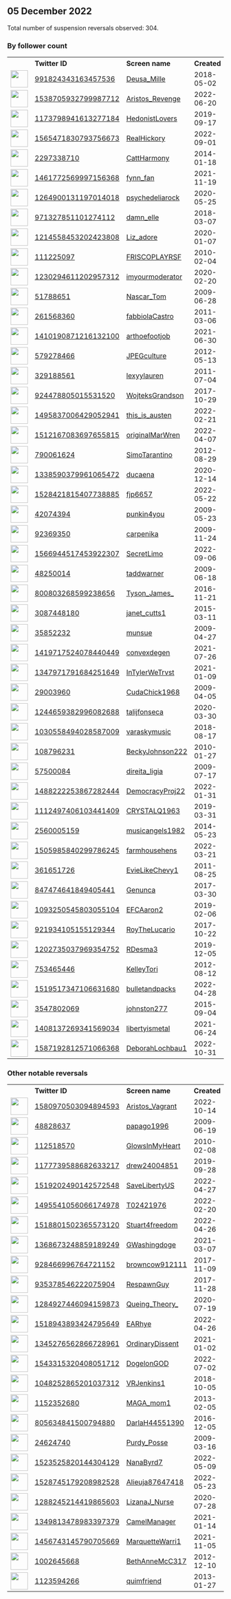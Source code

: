 
## 05 December 2022
Total number of suspension reversals observed: 304.

### By follower count
<table><tr><th></th><th align="left">Twitter ID</th><th align="left">Screen name</th>
<th align="left">Created</th><th align="left">Status</th><th align="left">Suspended</th><th align="left">Followers</th>
<tr><td><a href="https://pbs.twimg.com/profile_images/1007327926579335169/xyD8RxRh_normal.jpg"><img src="https://pbs.twimg.com/profile_images/1007327926579335169/xyD8RxRh_normal.jpg" width="40px" height="40px" align="center"/></a></td><td><a href="https://twitter.com/intent/user?user_id=991824343163457536">991824343163457536</a></td><td><a href="https://twitter.com/Deusa_Mille">Deusa_Mille</a></td><td>2018-05-02</td><td align="center"></td><td>2022-10-13</td><td>168266</td></tr>
<tr><td><a href="https://pbs.twimg.com/profile_images/1654095113595809811/Mn_qz6Ol_normal.jpg"><img src="https://pbs.twimg.com/profile_images/1654095113595809811/Mn_qz6Ol_normal.jpg" width="40px" height="40px" align="center"/></a></td><td><a href="https://twitter.com/intent/user?user_id=1538705932799987712">1538705932799987712</a></td><td><a href="https://twitter.com/Aristos_Revenge">Aristos_Revenge</a></td><td>2022-06-20</td><td align="center"></td><td>2022-10-14</td><td>81172</td></tr>
<tr><td><a href="https://pbs.twimg.com/profile_images/1336746276650700807/JA_5LnMc_normal.jpg"><img src="https://pbs.twimg.com/profile_images/1336746276650700807/JA_5LnMc_normal.jpg" width="40px" height="40px" align="center"/></a></td><td><a href="https://twitter.com/intent/user?user_id=1173798941613277184">1173798941613277184</a></td><td><a href="https://twitter.com/HedonistLovers">HedonistLovers</a></td><td>2019-09-17</td><td align="center"></td><td></td><td>55220</td></tr>
<tr><td><a href="https://pbs.twimg.com/profile_images/1653848957506732035/30C_gTYT_normal.jpg"><img src="https://pbs.twimg.com/profile_images/1653848957506732035/30C_gTYT_normal.jpg" width="40px" height="40px" align="center"/></a></td><td><a href="https://twitter.com/intent/user?user_id=1565471830793756673">1565471830793756673</a></td><td><a href="https://twitter.com/RealHickory">RealHickory</a></td><td>2022-09-01</td><td align="center"></td><td>2022-11-10</td><td>48138</td></tr>
<tr><td><a href="https://pbs.twimg.com/profile_images/1637913814279782400/L5TJFEQF_normal.jpg"><img src="https://pbs.twimg.com/profile_images/1637913814279782400/L5TJFEQF_normal.jpg" width="40px" height="40px" align="center"/></a></td><td><a href="https://twitter.com/intent/user?user_id=2297338710">2297338710</a></td><td><a href="https://twitter.com/CattHarmony">CattHarmony</a></td><td>2014-01-18</td><td align="center"></td><td>2022-10-29</td><td>33286</td></tr>
<tr><td><a href="https://pbs.twimg.com/profile_images/1463378574384185346/fJbHBd1S_normal.jpg"><img src="https://pbs.twimg.com/profile_images/1463378574384185346/fJbHBd1S_normal.jpg" width="40px" height="40px" align="center"/></a></td><td><a href="https://twitter.com/intent/user?user_id=1461772569997156368">1461772569997156368</a></td><td><a href="https://twitter.com/fynn_fan">fynn_fan</a></td><td>2021-11-19</td><td align="center"></td><td>2022-07-07</td><td>32515</td></tr>
<tr><td><a href="https://pbs.twimg.com/profile_images/1269518557525823488/BZ1e5Tdh_normal.jpg"><img src="https://pbs.twimg.com/profile_images/1269518557525823488/BZ1e5Tdh_normal.jpg" width="40px" height="40px" align="center"/></a></td><td><a href="https://twitter.com/intent/user?user_id=1264900131197014018">1264900131197014018</a></td><td><a href="https://twitter.com/psychedeliarock">psychedeliarock</a></td><td>2020-05-25</td><td align="center"></td><td></td><td>22068</td></tr>
<tr><td><a href="https://pbs.twimg.com/profile_images/1651735419640492032/B2xxxYVm_normal.jpg"><img src="https://pbs.twimg.com/profile_images/1651735419640492032/B2xxxYVm_normal.jpg" width="40px" height="40px" align="center"/></a></td><td><a href="https://twitter.com/intent/user?user_id=971327851101274112">971327851101274112</a></td><td><a href="https://twitter.com/damn_elle">damn_elle</a></td><td>2018-03-07</td><td align="center"></td><td></td><td>21229</td></tr>
<tr><td><a href="https://pbs.twimg.com/profile_images/1232238288355852289/pUO6CCGq_normal.jpg"><img src="https://pbs.twimg.com/profile_images/1232238288355852289/pUO6CCGq_normal.jpg" width="40px" height="40px" align="center"/></a></td><td><a href="https://twitter.com/intent/user?user_id=1214558453202423808">1214558453202423808</a></td><td><a href="https://twitter.com/Liz_adore">Liz_adore</a></td><td>2020-01-07</td><td align="center"></td><td>2022-11-08</td><td>20328</td></tr>
<tr><td><a href="https://pbs.twimg.com/profile_images/1650051253471412226/-qD-WYvT_normal.png"><img src="https://pbs.twimg.com/profile_images/1650051253471412226/-qD-WYvT_normal.png" width="40px" height="40px" align="center"/></a></td><td><a href="https://twitter.com/intent/user?user_id=111225097">111225097</a></td><td><a href="https://twitter.com/FRISCOPLAYRSF">FRISCOPLAYRSF</a></td><td>2010-02-04</td><td align="center"></td><td>2022-12-05</td><td>19001</td></tr>
<tr><td><a href="https://pbs.twimg.com/profile_images/1572269013421400065/hcd_5iUR_normal.jpg"><img src="https://pbs.twimg.com/profile_images/1572269013421400065/hcd_5iUR_normal.jpg" width="40px" height="40px" align="center"/></a></td><td><a href="https://twitter.com/intent/user?user_id=1230294611202957312">1230294611202957312</a></td><td><a href="https://twitter.com/imyourmoderator">imyourmoderator</a></td><td>2020-02-20</td><td align="center"></td><td>2022-12-03</td><td>18730</td></tr>
<tr><td><a href="https://pbs.twimg.com/profile_images/1373337904425140224/fXOpzXpW_normal.jpg"><img src="https://pbs.twimg.com/profile_images/1373337904425140224/fXOpzXpW_normal.jpg" width="40px" height="40px" align="center"/></a></td><td><a href="https://twitter.com/intent/user?user_id=51788651">51788651</a></td><td><a href="https://twitter.com/Nascar_Tom">Nascar_Tom</a></td><td>2009-06-28</td><td align="center"></td><td>2022-10-28</td><td>17882</td></tr>
<tr><td><a href="https://pbs.twimg.com/profile_images/1074441621712891904/dHNik3ut_normal.jpg"><img src="https://pbs.twimg.com/profile_images/1074441621712891904/dHNik3ut_normal.jpg" width="40px" height="40px" align="center"/></a></td><td><a href="https://twitter.com/intent/user?user_id=261568360">261568360</a></td><td><a href="https://twitter.com/fabbiolaCastro">fabbiolaCastro</a></td><td>2011-03-06</td><td align="center"></td><td></td><td>15658</td></tr>
<tr><td><a href="https://pbs.twimg.com/profile_images/1443525927850463235/YaZr4r97_normal.jpg"><img src="https://pbs.twimg.com/profile_images/1443525927850463235/YaZr4r97_normal.jpg" width="40px" height="40px" align="center"/></a></td><td><a href="https://twitter.com/intent/user?user_id=1410190871216132100">1410190871216132100</a></td><td><a href="https://twitter.com/arthoefootjob">arthoefootjob</a></td><td>2021-06-30</td><td align="center"></td><td>2022-04-03</td><td>15090</td></tr>
<tr><td><a href="https://pbs.twimg.com/profile_images/1488845868165861377/cB3V-1DS_normal.jpg"><img src="https://pbs.twimg.com/profile_images/1488845868165861377/cB3V-1DS_normal.jpg" width="40px" height="40px" align="center"/></a></td><td><a href="https://twitter.com/intent/user?user_id=579278466">579278466</a></td><td><a href="https://twitter.com/JPEGculture">JPEGculture</a></td><td>2012-05-13</td><td align="center"></td><td>2022-12-05</td><td>13211</td></tr>
<tr><td><a href="https://pbs.twimg.com/profile_images/1625648794602815490/WO8xtYsn_normal.jpg"><img src="https://pbs.twimg.com/profile_images/1625648794602815490/WO8xtYsn_normal.jpg" width="40px" height="40px" align="center"/></a></td><td><a href="https://twitter.com/intent/user?user_id=329188561">329188561</a></td><td><a href="https://twitter.com/lexyylauren">lexyylauren</a></td><td>2011-07-04</td><td align="center"></td><td>2022-11-16</td><td>13141</td></tr>
<tr><td><a href="https://pbs.twimg.com/profile_images/1608941889796857861/X5ZmDm6H_normal.jpg"><img src="https://pbs.twimg.com/profile_images/1608941889796857861/X5ZmDm6H_normal.jpg" width="40px" height="40px" align="center"/></a></td><td><a href="https://twitter.com/intent/user?user_id=924478805015531520">924478805015531520</a></td><td><a href="https://twitter.com/WojteksGrandson">WojteksGrandson</a></td><td>2017-10-29</td><td align="center"></td><td></td><td>12474</td></tr>
<tr><td><a href="https://pbs.twimg.com/profile_images/1602490172108578817/Xw1H_J3M_normal.jpg"><img src="https://pbs.twimg.com/profile_images/1602490172108578817/Xw1H_J3M_normal.jpg" width="40px" height="40px" align="center"/></a></td><td><a href="https://twitter.com/intent/user?user_id=1495837006429052941">1495837006429052941</a></td><td><a href="https://twitter.com/this_is_austen">this_is_austen</a></td><td>2022-02-21</td><td align="center"></td><td>2022-08-29</td><td>12417</td></tr>
<tr><td><a href="https://pbs.twimg.com/profile_images/1651604611348692996/xCEIiwsJ_normal.jpg"><img src="https://pbs.twimg.com/profile_images/1651604611348692996/xCEIiwsJ_normal.jpg" width="40px" height="40px" align="center"/></a></td><td><a href="https://twitter.com/intent/user?user_id=1512167083697655815">1512167083697655815</a></td><td><a href="https://twitter.com/originalMarWren">originalMarWren</a></td><td>2022-04-07</td><td align="center"></td><td>2022-08-26</td><td>10451</td></tr>
<tr><td><a href="https://pbs.twimg.com/profile_images/1599858217210810368/EBw90RGW_normal.jpg"><img src="https://pbs.twimg.com/profile_images/1599858217210810368/EBw90RGW_normal.jpg" width="40px" height="40px" align="center"/></a></td><td><a href="https://twitter.com/intent/user?user_id=790061624">790061624</a></td><td><a href="https://twitter.com/SimoTarantino">SimoTarantino</a></td><td>2012-08-29</td><td align="center">🚫</td><td></td><td>9745</td></tr>
<tr><td><a href="https://pbs.twimg.com/profile_images/1602234802744197121/g23ODwSn_normal.png"><img src="https://pbs.twimg.com/profile_images/1602234802744197121/g23ODwSn_normal.png" width="40px" height="40px" align="center"/></a></td><td><a href="https://twitter.com/intent/user?user_id=1338590379961065472">1338590379961065472</a></td><td><a href="https://twitter.com/ducaena">ducaena</a></td><td>2020-12-14</td><td align="center"></td><td>2022-09-23</td><td>8926</td></tr>
<tr><td><a href="https://pbs.twimg.com/profile_images/1644794522113568769/kJkPHZww_normal.jpg"><img src="https://pbs.twimg.com/profile_images/1644794522113568769/kJkPHZww_normal.jpg" width="40px" height="40px" align="center"/></a></td><td><a href="https://twitter.com/intent/user?user_id=1528421815407738885">1528421815407738885</a></td><td><a href="https://twitter.com/fjp6657">fjp6657</a></td><td>2022-05-22</td><td align="center">🚫</td><td>2022-10-20</td><td>8493</td></tr>
<tr><td><a href="https://pbs.twimg.com/profile_images/1659217084977655808/62F8ZS8Q_normal.jpg"><img src="https://pbs.twimg.com/profile_images/1659217084977655808/62F8ZS8Q_normal.jpg" width="40px" height="40px" align="center"/></a></td><td><a href="https://twitter.com/intent/user?user_id=42074394">42074394</a></td><td><a href="https://twitter.com/punkin4you">punkin4you</a></td><td>2009-05-23</td><td align="center"></td><td></td><td>8455</td></tr>
<tr><td><a href="https://pbs.twimg.com/profile_images/1624146963154276364/ul8DSrxr_normal.jpg"><img src="https://pbs.twimg.com/profile_images/1624146963154276364/ul8DSrxr_normal.jpg" width="40px" height="40px" align="center"/></a></td><td><a href="https://twitter.com/intent/user?user_id=92369350">92369350</a></td><td><a href="https://twitter.com/carpenika">carpenika</a></td><td>2009-11-24</td><td align="center"></td><td></td><td>7437</td></tr>
<tr><td><a href="https://pbs.twimg.com/profile_images/1622692294062227457/NK4sMva8_normal.jpg"><img src="https://pbs.twimg.com/profile_images/1622692294062227457/NK4sMva8_normal.jpg" width="40px" height="40px" align="center"/></a></td><td><a href="https://twitter.com/intent/user?user_id=1566944517453922307">1566944517453922307</a></td><td><a href="https://twitter.com/SecretLimo">SecretLimo</a></td><td>2022-09-06</td><td align="center"></td><td>2022-12-05</td><td>7217</td></tr>
<tr><td><a href="https://pbs.twimg.com/profile_images/1599586832080982016/NOtEpBuB_normal.jpg"><img src="https://pbs.twimg.com/profile_images/1599586832080982016/NOtEpBuB_normal.jpg" width="40px" height="40px" align="center"/></a></td><td><a href="https://twitter.com/intent/user?user_id=48250014">48250014</a></td><td><a href="https://twitter.com/taddwarner">taddwarner</a></td><td>2009-06-18</td><td align="center"></td><td>2022-12-04</td><td>6983</td></tr>
<tr><td><a href="https://pbs.twimg.com/profile_images/1599835673401647104/-lvTqOsq_normal.jpg"><img src="https://pbs.twimg.com/profile_images/1599835673401647104/-lvTqOsq_normal.jpg" width="40px" height="40px" align="center"/></a></td><td><a href="https://twitter.com/intent/user?user_id=800803268599238656">800803268599238656</a></td><td><a href="https://twitter.com/Tyson_James_">Tyson_James_</a></td><td>2016-11-21</td><td align="center"></td><td>2022-05-27</td><td>6756</td></tr>
<tr><td><a href="https://pbs.twimg.com/profile_images/1623080201344229379/ZA1eAyjQ_normal.jpg"><img src="https://pbs.twimg.com/profile_images/1623080201344229379/ZA1eAyjQ_normal.jpg" width="40px" height="40px" align="center"/></a></td><td><a href="https://twitter.com/intent/user?user_id=3087448180">3087448180</a></td><td><a href="https://twitter.com/janet_cutts1">janet_cutts1</a></td><td>2015-03-11</td><td align="center"></td><td>2022-07-09</td><td>6751</td></tr>
<tr><td><a href="https://pbs.twimg.com/profile_images/2763427927/28f10bc8a38d371cba103670b406aa97_normal.jpeg"><img src="https://pbs.twimg.com/profile_images/2763427927/28f10bc8a38d371cba103670b406aa97_normal.jpeg" width="40px" height="40px" align="center"/></a></td><td><a href="https://twitter.com/intent/user?user_id=35852232">35852232</a></td><td><a href="https://twitter.com/munsue">munsue</a></td><td>2009-04-27</td><td align="center"></td><td>2022-10-29</td><td>5690</td></tr>
<tr><td><a href="https://pbs.twimg.com/profile_images/1599862742915158047/R65GNtxI_normal.jpg"><img src="https://pbs.twimg.com/profile_images/1599862742915158047/R65GNtxI_normal.jpg" width="40px" height="40px" align="center"/></a></td><td><a href="https://twitter.com/intent/user?user_id=1419717524078440449">1419717524078440449</a></td><td><a href="https://twitter.com/convexdegen">convexdegen</a></td><td>2021-07-26</td><td align="center"></td><td>2022-07-13</td><td>5640</td></tr>
<tr><td><a href="https://pbs.twimg.com/profile_images/1632453949830692874/ZVaJWZ6p_normal.jpg"><img src="https://pbs.twimg.com/profile_images/1632453949830692874/ZVaJWZ6p_normal.jpg" width="40px" height="40px" align="center"/></a></td><td><a href="https://twitter.com/intent/user?user_id=1347971791684251649">1347971791684251649</a></td><td><a href="https://twitter.com/InTylerWeTrvst">InTylerWeTrvst</a></td><td>2021-01-09</td><td align="center"></td><td>2022-04-23</td><td>5320</td></tr>
<tr><td><a href="https://pbs.twimg.com/profile_images/1204475399427809285/bwTf--rf_normal.jpg"><img src="https://pbs.twimg.com/profile_images/1204475399427809285/bwTf--rf_normal.jpg" width="40px" height="40px" align="center"/></a></td><td><a href="https://twitter.com/intent/user?user_id=29003960">29003960</a></td><td><a href="https://twitter.com/CudaChick1968">CudaChick1968</a></td><td>2009-04-05</td><td align="center"></td><td>2022-10-29</td><td>5308</td></tr>
<tr><td><a href="https://pbs.twimg.com/profile_images/1415143229037633539/xzquHQHi_normal.jpg"><img src="https://pbs.twimg.com/profile_images/1415143229037633539/xzquHQHi_normal.jpg" width="40px" height="40px" align="center"/></a></td><td><a href="https://twitter.com/intent/user?user_id=1244659382996082688">1244659382996082688</a></td><td><a href="https://twitter.com/talijfonseca">talijfonseca</a></td><td>2020-03-30</td><td align="center"></td><td>2022-10-23</td><td>5293</td></tr>
<tr><td><a href="https://pbs.twimg.com/profile_images/1654532426474086400/Ocr3DSyN_normal.jpg"><img src="https://pbs.twimg.com/profile_images/1654532426474086400/Ocr3DSyN_normal.jpg" width="40px" height="40px" align="center"/></a></td><td><a href="https://twitter.com/intent/user?user_id=1030558494028587009">1030558494028587009</a></td><td><a href="https://twitter.com/varaskymusic">varaskymusic</a></td><td>2018-08-17</td><td align="center"></td><td>2022-12-05</td><td>4961</td></tr>
<tr><td><a href="https://pbs.twimg.com/profile_images/657811150/Becky_-1_2006_normal.JPG"><img src="https://pbs.twimg.com/profile_images/657811150/Becky_-1_2006_normal.JPG" width="40px" height="40px" align="center"/></a></td><td><a href="https://twitter.com/intent/user?user_id=108796231">108796231</a></td><td><a href="https://twitter.com/BeckyJohnson222">BeckyJohnson222</a></td><td>2010-01-27</td><td align="center"></td><td>2022-07-08</td><td>4355</td></tr>
<tr><td><a href="https://pbs.twimg.com/profile_images/1618841027187548161/d-Kz5yk1_normal.jpg"><img src="https://pbs.twimg.com/profile_images/1618841027187548161/d-Kz5yk1_normal.jpg" width="40px" height="40px" align="center"/></a></td><td><a href="https://twitter.com/intent/user?user_id=57500084">57500084</a></td><td><a href="https://twitter.com/direita_ligia">direita_ligia</a></td><td>2009-07-17</td><td align="center"></td><td>2022-10-23</td><td>4002</td></tr>
<tr><td><a href="https://pbs.twimg.com/profile_images/1488226238334476288/3sRb9He0_normal.jpg"><img src="https://pbs.twimg.com/profile_images/1488226238334476288/3sRb9He0_normal.jpg" width="40px" height="40px" align="center"/></a></td><td><a href="https://twitter.com/intent/user?user_id=1488222253867282444">1488222253867282444</a></td><td><a href="https://twitter.com/DemocracyProj22">DemocracyProj22</a></td><td>2022-01-31</td><td align="center"></td><td>2022-11-22</td><td>3551</td></tr>
<tr><td><a href="https://pbs.twimg.com/profile_images/1112497638476263424/9H_jYdo0_normal.jpg"><img src="https://pbs.twimg.com/profile_images/1112497638476263424/9H_jYdo0_normal.jpg" width="40px" height="40px" align="center"/></a></td><td><a href="https://twitter.com/intent/user?user_id=1112497406103441409">1112497406103441409</a></td><td><a href="https://twitter.com/CRYSTALQ1963">CRYSTALQ1963</a></td><td>2019-03-31</td><td align="center"></td><td>2022-10-29</td><td>3306</td></tr>
<tr><td><a href="https://pbs.twimg.com/profile_images/1536395617135734789/wufDQmv8_normal.jpg"><img src="https://pbs.twimg.com/profile_images/1536395617135734789/wufDQmv8_normal.jpg" width="40px" height="40px" align="center"/></a></td><td><a href="https://twitter.com/intent/user?user_id=2560005159">2560005159</a></td><td><a href="https://twitter.com/musicangels1982">musicangels1982</a></td><td>2014-05-23</td><td align="center"></td><td>2022-10-29</td><td>3098</td></tr>
<tr><td><a href="https://pbs.twimg.com/profile_images/1599806503908777989/K6AI0AlD_normal.jpg"><img src="https://pbs.twimg.com/profile_images/1599806503908777989/K6AI0AlD_normal.jpg" width="40px" height="40px" align="center"/></a></td><td><a href="https://twitter.com/intent/user?user_id=1505985840299786245">1505985840299786245</a></td><td><a href="https://twitter.com/farmhousehens">farmhousehens</a></td><td>2022-03-21</td><td align="center"></td><td>2022-10-20</td><td>3069</td></tr>
<tr><td><a href="https://pbs.twimg.com/profile_images/1255103161930518530/1T-ZoYlf_normal.jpg"><img src="https://pbs.twimg.com/profile_images/1255103161930518530/1T-ZoYlf_normal.jpg" width="40px" height="40px" align="center"/></a></td><td><a href="https://twitter.com/intent/user?user_id=361651726">361651726</a></td><td><a href="https://twitter.com/EvieLikeChevy1">EvieLikeChevy1</a></td><td>2011-08-25</td><td align="center"></td><td></td><td>3056</td></tr>
<tr><td><a href="https://pbs.twimg.com/profile_images/1193878046740226050/hd5o825n_normal.jpg"><img src="https://pbs.twimg.com/profile_images/1193878046740226050/hd5o825n_normal.jpg" width="40px" height="40px" align="center"/></a></td><td><a href="https://twitter.com/intent/user?user_id=847474641849405441">847474641849405441</a></td><td><a href="https://twitter.com/Genunca">Genunca</a></td><td>2017-03-30</td><td align="center"></td><td>2022-09-09</td><td>2975</td></tr>
<tr><td><a href="https://pbs.twimg.com/profile_images/1646272262734073858/_gXoM0Sm_normal.jpg"><img src="https://pbs.twimg.com/profile_images/1646272262734073858/_gXoM0Sm_normal.jpg" width="40px" height="40px" align="center"/></a></td><td><a href="https://twitter.com/intent/user?user_id=1093250545803055104">1093250545803055104</a></td><td><a href="https://twitter.com/EFCAaron2">EFCAaron2</a></td><td>2019-02-06</td><td align="center"></td><td></td><td>2890</td></tr>
<tr><td><a href="https://pbs.twimg.com/profile_images/1601378610442551297/Z8t6ED6M_normal.jpg"><img src="https://pbs.twimg.com/profile_images/1601378610442551297/Z8t6ED6M_normal.jpg" width="40px" height="40px" align="center"/></a></td><td><a href="https://twitter.com/intent/user?user_id=921934105155129344">921934105155129344</a></td><td><a href="https://twitter.com/RoyTheLucario">RoyTheLucario</a></td><td>2017-10-22</td><td align="center"></td><td></td><td>2756</td></tr>
<tr><td><a href="https://pbs.twimg.com/profile_images/1219087687337967618/uqciylUG_normal.jpg"><img src="https://pbs.twimg.com/profile_images/1219087687337967618/uqciylUG_normal.jpg" width="40px" height="40px" align="center"/></a></td><td><a href="https://twitter.com/intent/user?user_id=1202735037969354752">1202735037969354752</a></td><td><a href="https://twitter.com/RDesma3">RDesma3</a></td><td>2019-12-05</td><td align="center"></td><td></td><td>2653</td></tr>
<tr><td><a href="https://pbs.twimg.com/profile_images/1304244808911908864/_NhT4W_A_normal.jpg"><img src="https://pbs.twimg.com/profile_images/1304244808911908864/_NhT4W_A_normal.jpg" width="40px" height="40px" align="center"/></a></td><td><a href="https://twitter.com/intent/user?user_id=753465446">753465446</a></td><td><a href="https://twitter.com/KelleyTori">KelleyTori</a></td><td>2012-08-12</td><td align="center"></td><td></td><td>2613</td></tr>
<tr><td><a href="https://pbs.twimg.com/profile_images/1524233180806492160/UWTuhX7D_normal.jpg"><img src="https://pbs.twimg.com/profile_images/1524233180806492160/UWTuhX7D_normal.jpg" width="40px" height="40px" align="center"/></a></td><td><a href="https://twitter.com/intent/user?user_id=1519517347106631680">1519517347106631680</a></td><td><a href="https://twitter.com/bulletandpacks">bulletandpacks</a></td><td>2022-04-28</td><td align="center"></td><td>2022-10-20</td><td>2605</td></tr>
<tr><td><a href="https://pbs.twimg.com/profile_images/1024416529532760065/TApc0OZ1_normal.jpg"><img src="https://pbs.twimg.com/profile_images/1024416529532760065/TApc0OZ1_normal.jpg" width="40px" height="40px" align="center"/></a></td><td><a href="https://twitter.com/intent/user?user_id=3547802069">3547802069</a></td><td><a href="https://twitter.com/johnston277">johnston277</a></td><td>2015-09-04</td><td align="center"></td><td></td><td>2518</td></tr>
<tr><td><a href="https://pbs.twimg.com/profile_images/1536570414696218626/4avh9_DI_normal.jpg"><img src="https://pbs.twimg.com/profile_images/1536570414696218626/4avh9_DI_normal.jpg" width="40px" height="40px" align="center"/></a></td><td><a href="https://twitter.com/intent/user?user_id=1408137269341569034">1408137269341569034</a></td><td><a href="https://twitter.com/libertyismetal">libertyismetal</a></td><td>2021-06-24</td><td align="center"></td><td>2022-06-22</td><td>2504</td></tr>
<tr><td><a href="https://pbs.twimg.com/profile_images/1587265386978115584/0-m8acKk_normal.jpg"><img src="https://pbs.twimg.com/profile_images/1587265386978115584/0-m8acKk_normal.jpg" width="40px" height="40px" align="center"/></a></td><td><a href="https://twitter.com/intent/user?user_id=1587192812571066368">1587192812571066368</a></td><td><a href="https://twitter.com/DeborahLochbau1">DeborahLochbau1</a></td><td>2022-10-31</td><td align="center"></td><td>2022-12-05</td><td>2487</td></tr>
</table>

### Other notable reversals
<table><tr><th></th><th align="left">Twitter ID</th><th align="left">Screen name</th>
<th align="left">Created</th><th align="left">Status</th><th align="left">Suspended</th><th align="left">Followers</th>
<tr><td><a href="https://pbs.twimg.com/profile_images/1580970894415040513/s5Edgn0v_normal.jpg"><img src="https://pbs.twimg.com/profile_images/1580970894415040513/s5Edgn0v_normal.jpg" width="40px" height="40px" align="center"/></a></td><td><a href="https://twitter.com/intent/user?user_id=1580970503094894593">1580970503094894593</a></td><td><a href="https://twitter.com/Aristos_Vagrant">Aristos_Vagrant</a></td><td>2022-10-14</td><td align="center"></td><td>2022-10-17</td><td>791</td></tr>
<tr><td><a href="https://pbs.twimg.com/profile_images/1571367490424381441/UzEmqiIo_normal.jpg"><img src="https://pbs.twimg.com/profile_images/1571367490424381441/UzEmqiIo_normal.jpg" width="40px" height="40px" align="center"/></a></td><td><a href="https://twitter.com/intent/user?user_id=48828637">48828637</a></td><td><a href="https://twitter.com/papago1996">papago1996</a></td><td>2009-06-19</td><td align="center"></td><td>2022-12-05</td><td>2091</td></tr>
<tr><td><a href="https://pbs.twimg.com/profile_images/1596737342030499841/ocCGJM4G_normal.jpg"><img src="https://pbs.twimg.com/profile_images/1596737342030499841/ocCGJM4G_normal.jpg" width="40px" height="40px" align="center"/></a></td><td><a href="https://twitter.com/intent/user?user_id=112518570">112518570</a></td><td><a href="https://twitter.com/GlowsInMyHeart">GlowsInMyHeart</a></td><td>2010-02-08</td><td align="center"></td><td>2022-12-01</td><td>1542</td></tr>
<tr><td><a href="https://pbs.twimg.com/profile_images/1630705408326107138/UMchRS6L_normal.jpg"><img src="https://pbs.twimg.com/profile_images/1630705408326107138/UMchRS6L_normal.jpg" width="40px" height="40px" align="center"/></a></td><td><a href="https://twitter.com/intent/user?user_id=1177739588682633217">1177739588682633217</a></td><td><a href="https://twitter.com/drew24004851">drew24004851</a></td><td>2019-09-28</td><td align="center"></td><td>2022-12-05</td><td>280</td></tr>
<tr><td><a href="https://pbs.twimg.com/profile_images/1658897723402199046/32ZQ_qNz_normal.jpg"><img src="https://pbs.twimg.com/profile_images/1658897723402199046/32ZQ_qNz_normal.jpg" width="40px" height="40px" align="center"/></a></td><td><a href="https://twitter.com/intent/user?user_id=1519202490142572548">1519202490142572548</a></td><td><a href="https://twitter.com/SaveLibertyUS">SaveLibertyUS</a></td><td>2022-04-27</td><td align="center"></td><td>2022-12-01</td><td>637</td></tr>
<tr><td><a href="https://abs.twimg.com/sticky/default_profile_images/default_profile_normal.png"><img src="https://abs.twimg.com/sticky/default_profile_images/default_profile_normal.png" width="40px" height="40px" align="center"/></a></td><td><a href="https://twitter.com/intent/user?user_id=1495541056066174978">1495541056066174978</a></td><td><a href="https://twitter.com/T02421976">T02421976</a></td><td>2022-02-20</td><td align="center"></td><td>2022-11-14</td><td>1</td></tr>
<tr><td><a href="https://pbs.twimg.com/profile_images/1613741600655675392/7tYUSOpR_normal.jpg"><img src="https://pbs.twimg.com/profile_images/1613741600655675392/7tYUSOpR_normal.jpg" width="40px" height="40px" align="center"/></a></td><td><a href="https://twitter.com/intent/user?user_id=1518801502365573120">1518801502365573120</a></td><td><a href="https://twitter.com/Stuart4freedom">Stuart4freedom</a></td><td>2022-04-26</td><td align="center"></td><td>2022-12-05</td><td>1300</td></tr>
<tr><td><a href="https://pbs.twimg.com/profile_images/1610354830505291776/W4NDc15o_normal.jpg"><img src="https://pbs.twimg.com/profile_images/1610354830505291776/W4NDc15o_normal.jpg" width="40px" height="40px" align="center"/></a></td><td><a href="https://twitter.com/intent/user?user_id=1368673248859189249">1368673248859189249</a></td><td><a href="https://twitter.com/GWashingdoge">GWashingdoge</a></td><td>2021-03-07</td><td align="center"></td><td>2022-12-05</td><td>659</td></tr>
<tr><td><a href="https://pbs.twimg.com/profile_images/1628247019667210240/TTt0tf3u_normal.jpg"><img src="https://pbs.twimg.com/profile_images/1628247019667210240/TTt0tf3u_normal.jpg" width="40px" height="40px" align="center"/></a></td><td><a href="https://twitter.com/intent/user?user_id=928466996764721152">928466996764721152</a></td><td><a href="https://twitter.com/browncow912111">browncow912111</a></td><td>2017-11-09</td><td align="center"></td><td>2022-11-23</td><td>475</td></tr>
<tr><td><a href="https://pbs.twimg.com/profile_images/1559493844802183168/Xi2S5D5Z_normal.jpg"><img src="https://pbs.twimg.com/profile_images/1559493844802183168/Xi2S5D5Z_normal.jpg" width="40px" height="40px" align="center"/></a></td><td><a href="https://twitter.com/intent/user?user_id=935378546222075904">935378546222075904</a></td><td><a href="https://twitter.com/RespawnGuy">RespawnGuy</a></td><td>2017-11-28</td><td align="center">🔒</td><td>2022-11-08</td><td>163</td></tr>
<tr><td><a href="https://pbs.twimg.com/profile_images/1466747284927004672/Lm-yKUcU_normal.jpg"><img src="https://pbs.twimg.com/profile_images/1466747284927004672/Lm-yKUcU_normal.jpg" width="40px" height="40px" align="center"/></a></td><td><a href="https://twitter.com/intent/user?user_id=1284927446094159873">1284927446094159873</a></td><td><a href="https://twitter.com/Queing_Theory_">Queing_Theory_</a></td><td>2020-07-19</td><td align="center"></td><td>2022-10-29</td><td>957</td></tr>
<tr><td><a href="https://pbs.twimg.com/profile_images/1523416444339298304/yNGJMq61_normal.jpg"><img src="https://pbs.twimg.com/profile_images/1523416444339298304/yNGJMq61_normal.jpg" width="40px" height="40px" align="center"/></a></td><td><a href="https://twitter.com/intent/user?user_id=1518943893424795649">1518943893424795649</a></td><td><a href="https://twitter.com/EARhye">EARhye</a></td><td>2022-04-26</td><td align="center"></td><td>2022-10-19</td><td>1251</td></tr>
<tr><td><a href="https://pbs.twimg.com/profile_images/1519045912743579648/ki8ISqy4_normal.jpg"><img src="https://pbs.twimg.com/profile_images/1519045912743579648/ki8ISqy4_normal.jpg" width="40px" height="40px" align="center"/></a></td><td><a href="https://twitter.com/intent/user?user_id=1345276562866728961">1345276562866728961</a></td><td><a href="https://twitter.com/OrdinaryDissent">OrdinaryDissent</a></td><td>2021-01-02</td><td align="center"></td><td>2022-11-11</td><td>204</td></tr>
<tr><td><a href="https://pbs.twimg.com/profile_images/1655287073467772933/aDhx_UBv_normal.jpg"><img src="https://pbs.twimg.com/profile_images/1655287073467772933/aDhx_UBv_normal.jpg" width="40px" height="40px" align="center"/></a></td><td><a href="https://twitter.com/intent/user?user_id=1543315320408051712">1543315320408051712</a></td><td><a href="https://twitter.com/DogelonGOD">DogelonGOD</a></td><td>2022-07-02</td><td align="center">🚫</td><td>2022-11-29</td><td>411</td></tr>
<tr><td><a href="https://pbs.twimg.com/profile_images/1278082197195554821/CGUA0OG__normal.jpg"><img src="https://pbs.twimg.com/profile_images/1278082197195554821/CGUA0OG__normal.jpg" width="40px" height="40px" align="center"/></a></td><td><a href="https://twitter.com/intent/user?user_id=1048252865201037312">1048252865201037312</a></td><td><a href="https://twitter.com/VRJenkins1">VRJenkins1</a></td><td>2018-10-05</td><td align="center">🔒</td><td>2022-10-29</td><td>719</td></tr>
<tr><td><a href="https://pbs.twimg.com/profile_images/1618655054264664064/anvQ_8kX_normal.jpg"><img src="https://pbs.twimg.com/profile_images/1618655054264664064/anvQ_8kX_normal.jpg" width="40px" height="40px" align="center"/></a></td><td><a href="https://twitter.com/intent/user?user_id=1152352680">1152352680</a></td><td><a href="https://twitter.com/MAGA_mom1">MAGA_mom1</a></td><td>2013-02-05</td><td align="center"></td><td>2022-10-29</td><td>419</td></tr>
<tr><td><a href="https://pbs.twimg.com/profile_images/1291656952611659778/eP7RABTT_normal.jpg"><img src="https://pbs.twimg.com/profile_images/1291656952611659778/eP7RABTT_normal.jpg" width="40px" height="40px" align="center"/></a></td><td><a href="https://twitter.com/intent/user?user_id=805634841500794880">805634841500794880</a></td><td><a href="https://twitter.com/DarlaH44551390">DarlaH44551390</a></td><td>2016-12-05</td><td align="center"></td><td>2022-10-29</td><td>537</td></tr>
<tr><td><a href="https://pbs.twimg.com/profile_images/1624966293634920449/vjqAgV_r_normal.jpg"><img src="https://pbs.twimg.com/profile_images/1624966293634920449/vjqAgV_r_normal.jpg" width="40px" height="40px" align="center"/></a></td><td><a href="https://twitter.com/intent/user?user_id=24624740">24624740</a></td><td><a href="https://twitter.com/Purdy_Posse">Purdy_Posse</a></td><td>2009-03-16</td><td align="center"></td><td>2022-12-05</td><td>514</td></tr>
<tr><td><a href="https://pbs.twimg.com/profile_images/1523537651479027713/JPeGRKlG_normal.jpg"><img src="https://pbs.twimg.com/profile_images/1523537651479027713/JPeGRKlG_normal.jpg" width="40px" height="40px" align="center"/></a></td><td><a href="https://twitter.com/intent/user?user_id=1523525820144304129">1523525820144304129</a></td><td><a href="https://twitter.com/NanaByrd7">NanaByrd7</a></td><td>2022-05-09</td><td align="center"></td><td>2022-10-19</td><td>258</td></tr>
<tr><td><a href="https://pbs.twimg.com/profile_images/1532746393667895296/MJanOXcB_normal.jpg"><img src="https://pbs.twimg.com/profile_images/1532746393667895296/MJanOXcB_normal.jpg" width="40px" height="40px" align="center"/></a></td><td><a href="https://twitter.com/intent/user?user_id=1528745179208982528">1528745179208982528</a></td><td><a href="https://twitter.com/Alieuja87647418">Alieuja87647418</a></td><td>2022-05-23</td><td align="center">🔒</td><td>2022-10-29</td><td>114</td></tr>
<tr><td><a href="https://pbs.twimg.com/profile_images/1289415696754135040/UyyVxkzK_normal.jpg"><img src="https://pbs.twimg.com/profile_images/1289415696754135040/UyyVxkzK_normal.jpg" width="40px" height="40px" align="center"/></a></td><td><a href="https://twitter.com/intent/user?user_id=1288245214419865603">1288245214419865603</a></td><td><a href="https://twitter.com/LizanaJ_Nurse">LizanaJ_Nurse</a></td><td>2020-07-28</td><td align="center"></td><td>2022-10-29</td><td>1258</td></tr>
<tr><td><a href="https://pbs.twimg.com/profile_images/1349813975345729538/DME6ecyD_normal.jpg"><img src="https://pbs.twimg.com/profile_images/1349813975345729538/DME6ecyD_normal.jpg" width="40px" height="40px" align="center"/></a></td><td><a href="https://twitter.com/intent/user?user_id=1349813478983397379">1349813478983397379</a></td><td><a href="https://twitter.com/CamelManager">CamelManager</a></td><td>2021-01-14</td><td align="center"></td><td>2022-09-12</td><td>57</td></tr>
<tr><td><a href="https://pbs.twimg.com/profile_images/1586412054738501632/hTB06xVK_normal.jpg"><img src="https://pbs.twimg.com/profile_images/1586412054738501632/hTB06xVK_normal.jpg" width="40px" height="40px" align="center"/></a></td><td><a href="https://twitter.com/intent/user?user_id=1456743145790705669">1456743145790705669</a></td><td><a href="https://twitter.com/MarquetteWarri1">MarquetteWarri1</a></td><td>2021-11-05</td><td align="center"></td><td>2022-11-08</td><td>31</td></tr>
<tr><td><a href="https://pbs.twimg.com/profile_images/1332332588845977601/eGLa1XTk_normal.jpg"><img src="https://pbs.twimg.com/profile_images/1332332588845977601/eGLa1XTk_normal.jpg" width="40px" height="40px" align="center"/></a></td><td><a href="https://twitter.com/intent/user?user_id=1002645668">1002645668</a></td><td><a href="https://twitter.com/BethAnneMcC317">BethAnneMcC317</a></td><td>2012-12-10</td><td align="center"></td><td>2022-10-29</td><td>929</td></tr>
<tr><td><a href="https://pbs.twimg.com/profile_images/1280087390774796290/Q3gfuHKn_normal.jpg"><img src="https://pbs.twimg.com/profile_images/1280087390774796290/Q3gfuHKn_normal.jpg" width="40px" height="40px" align="center"/></a></td><td><a href="https://twitter.com/intent/user?user_id=1123594266">1123594266</a></td><td><a href="https://twitter.com/quimfriend">quimfriend</a></td><td>2013-01-27</td><td align="center"></td><td>2022-10-29</td><td>584</td></tr>
</table>
